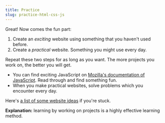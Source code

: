 ```yaml
---
title: Practice
slug: practice-html-css-js
---
```


Great! Now comes the fun part:

  1. Create an *exciting* website using something that you haven't used before.
  2. Create a *practical* website. Something you might use every day.

Repeat these two steps for as long as you want. The more projects you work on,
the better you will get.

* You can find exciting JavaScript on [Mozilla's documentation of
  JavaScript][mozilla-javascript]. Read through and find something fun.
* When you make practical websites, solve problems which you encounter every
    day.

[mozilla-javascript]: https://developer.mozilla.org/

Here's [a list of some website ideas][website-ideas] if you're stuck.

[website-ideas]: https://workshops.hackclub.com/

**Explanation:** learning by working on projects is a highly effective
learning method.